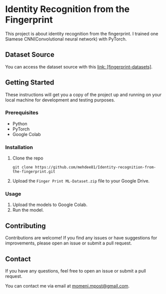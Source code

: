 # Identity Recognition from the Fingerprint

This project is about identity recognition from the fingerprint. I trained one Siamese CNN(Convolutional neural network) with PyTorch.

## Dataset Source
You can access the dataset source with this [link: [fingerprint-datasets]](https://github.com/robertvazan/fingerprint-datasets).

## Getting Started

These instructions will get you a copy of the project up and running on your local machine for development and testing purposes.

### Prerequisites

- Python
- PyTorch
- Google Colab

### Installation

1. Clone the repo
   ```
   git clone https://github.com/mehdee81/Identity-recognition-from-the-fingerprint.git
   ```
2. Upload the `Finger Print ML-Dataset.zip` file to your Google Drive.

### Usage

1. Upload the models to Google Colab.
2. Run the model.

## Contributing

Contributions are welcome! If you find any issues or have suggestions for improvements, please open an issue or submit a pull request.

## Contact

If you have any questions, feel free to open an issue or submit a pull request.

You can contact me via email at [momeni.mpost@gmail.com](momeni.mpost@gmail.com).
